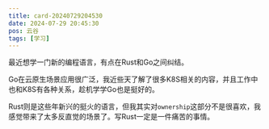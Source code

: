 ```yaml
---
title: card-20240729204530
date: 2024-07-29 20:45:30
pos: 云谷
tags: [学习]
---
```

最近想学一门新的编程语言，有点在Rust和Go之间纠结。

Go在云原生场景应用很广泛，我近些天了解了很多K8S相关的内容，并且工作中也和K8S有各种关系，趁机学学Go也是挺好的。

Rust则是这些年新兴的挺火的语言，但我其实对`ownership`这部分不是很喜欢，我感觉带来了太多反直觉的场景了。写Rust一定是一件痛苦的事情。
